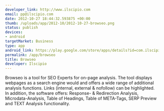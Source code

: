 ```yaml
--- 
developer_link: http://www.ilscipio.com
email: pp@ilscipio.com
date: 2012-10-27 18:44:32.593875 +00:00
thumb: /uploads/app/2012-10/2012-10-27-browseo.png
status: publish
devices: 
- android
targetMarket: Business
type: app
android_link: https://play.google.com/store/apps/details?id=com.ilscipio.browseo
permalink: /app/browseo
title: Browseo
developer: Ilscipio
---
```


Browseo is a tool for SEO Experts for on-page analysis. The tool displays webpages as a search engine would and offers a wide range of additional analysis functions. Links (internal, external & nofollow) can be highlighted. In addition, the software offers: Response- & Redirection Analysis, Microdata-Analysis, Table of Headings, Table of META-Tags, SERP Preview and TEXT Analysis functionality.
